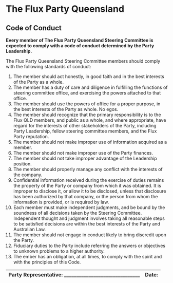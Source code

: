 # The Flux Party Queensland
## Code of Conduct

**Every member of The Flux Party Queensland Steering Committee is expected to comply with a code of conduct determined by the Party Leadership.**

The Flux Party Queensland Steering Committee members should comply with the following standards of conduct:

1.  The member should act honestly, in good faith and in the best interests of the Party as a whole.
2.  The member has a duty of care and diligence in fulfilling the functions of steering committee office, and exercising the powers attached to that office.
3.  The member should use the powers of office for a proper purpose, in the best interests of the Party as whole.  No egos.
4.  The member should recognize that the primary responsibility is to the Flux QLD members, and public as a whole, and where appropriate, have regard for the interests of other stakeholders of the Party, including Party Leadership, fellow steering committee members, and the Flux Party reputation.
5.  The member should not make improper use of information acquired as a member.
6.  The member should not make improper use of the Party finances.
7.  The member should not take improper advantage of the Leadership position.
8.  The member should properly manage any conflict with the interests of the company.
9.  Confidential information received during the exercise of duties remains the property of the Party or company from which it was obtained.  It is improper to disclose it, or allow it to be disclosed, unless that disclosure has been authorized by that company, or the person from whom the information is provided, or is required by law.
10. Each member must make independent judgments, and be bound by the soundness of all decisions taken by the Steering Committee.  Independent thought and judgment involves taking all reasonable steps to be satisfied decisions are within the best interests of the Party and Australian Law.
11.  The member should not engage in conduct likely to bring discredit upon the Party.
12.  Fiduciary duties to the Party include referring the answers or objectives to unknown problems to a higher authority.
12.  The ember has an obligation, at all times, to comply with the spirit and with the principles of this Code.  

   Party Representative: _______________________________   |   Date:   |
| ----------------------------------------------------------- | ----------------------------------------------- |